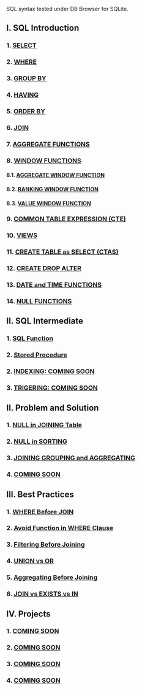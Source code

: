 SQL syntax tested under DB Browser for SQLite.
## I. SQL Introduction

### 1. [SELECT](https://github.com/imdwipayana/DB-Browser-for-SQLite/tree/main/SQL%20Introduction/SELECT)
### 2. [WHERE](https://github.com/imdwipayana/DB-Browser-for-SQLite/tree/main/SQL%20Introduction/WHERE)
### 3. [GROUP BY](https://github.com/imdwipayana/DB-Browser-for-SQLite/tree/main/SQL%20Introduction/GROUP%20BY)
### 4. [HAVING](https://github.com/imdwipayana/DB-Browser-for-SQLite/tree/main/SQL%20Introduction/HAVING)
### 5. [ORDER BY](https://github.com/imdwipayana/DB-Browser-for-SQLite/tree/main/SQL%20Introduction/ORDER%20BY)
### 6. [JOIN](https://github.com/imdwipayana/DB-Browser-for-SQLite/tree/main/SQL%20Introduction/JOIN)
### 7. [AGGREGATE FUNCTIONS](https://github.com/imdwipayana/DB-Browser-for-SQLite/tree/main/SQL%20Introduction/AGGREGATE%20FUNCTIONS)



### 8. [WINDOW FUNCTIONS](https://github.com/imdwipayana/DB-Browser-for-SQLite/tree/main/SQL%20Introduction/WINDOWS%20FUNCTION)
#### 8.1. [AGGREGATE WINDOW FUNCTION](https://github.com/imdwipayana/DB-Browser-for-SQLite/tree/main/SQL%20Introduction/WINDOWS%20FUNCTION/AGGREGATE%20WINDOW%20FUNCTIONS)
#### 8.2. [RANKING WINDOW FUNCTION](https://github.com/imdwipayana/DB-Browser-for-SQLite/tree/main/SQL%20Introduction/WINDOWS%20FUNCTION/RANKING%20WINDOW%20FUNCTIONS)
#### 8.3. [VALUE WINDOW FUNCTION](https://github.com/imdwipayana/DB-Browser-for-SQLite/tree/main/SQL%20Introduction/WINDOWS%20FUNCTION/VALUE%20WINDOW%20FUNCTION)


### 9. [COMMON TABLE EXPRESSION (CTE)](https://github.com/imdwipayana/DB-Browser-for-SQLite/tree/main/SQL%20Introduction/COMMON%20TABLE%20EXPRESSION)
### 10. [VIEWS](https://github.com/imdwipayana/DB-Browser-for-SQLite/tree/main/SQL%20Introduction/VIEWS)
### 11. [CREATE TABLE as SELECT (CTAS)]()
### 12. [CREATE DROP ALTER]()
### 13. [DATE and TIME FUNCTIONS]()
### 14. [NULL FUNCTIONS]()

## II. SQL Intermediate
### 1. [SQL Function]()
### 2. [Stored Procedure]()
### 2. [INDEXING: COMING SOON]()
### 3. [TRIGERING: COMING SOON]()


## II. Problem and Solution
### 1. [NULL in JOINING Table](https://github.com/imdwipayana/PostgreSQL/tree/main/Problem%20and%20Solution/NULL%20in%20JOINING%20Table)
### 2. [NULL in SORTING](https://github.com/imdwipayana/PostgreSQL/tree/main/Problem%20and%20Solution/NULL%20in%20SORTING)
### 3. [JOINING GROUPING and AGGREGATING](https://github.com/imdwipayana/PostgreSQL/tree/main/Problem%20and%20Solution/JOINNING%20GROUPING%20AGGREGATING)
### 4. [COMING SOON](https://github.com/imdwipayana/PostgreSQL/tree/main/Practice/SELECT)

## III. Best Practices
### 1. [WHERE Before JOIN](https://github.com/imdwipayana/PostgreSQL/tree/main/Best%20Practices/WHERE%20Before%20JOIN)
### 2. [Avoid Function in WHERE Clause](https://github.com/imdwipayana/PostgreSQL/tree/main/Best%20Practices/Avoid%20Function%20in%20WHERE%20Clause)
### 3. [Filtering Before Joining](https://github.com/imdwipayana/PostgreSQL/tree/main/Best%20Practices/Filtering%20Before%20Joining)
### 4. [UNION vs OR](https://github.com/imdwipayana/PostgreSQL/tree/main/Best%20Practices/UNION%20vs%20OR)
### 5. [Aggregating Before Joining](https://github.com/imdwipayana/PostgreSQL/tree/main/Best%20Practices/Aggregating%20Before%20Joining)
### 6. [JOIN vs EXISTS vs IN](https://github.com/imdwipayana/PostgreSQL/tree/main/Best%20Practices/JOIN%20vs%20EXISTS%20vs%20IN)

## IV. Projects
### 1. [COMING SOON](https://github.com/imdwipayana/PostgreSQL/tree/main/Practice/SELECT)
### 2. [COMING SOON](https://github.com/imdwipayana/PostgreSQL/tree/main/Practice/SELECT)
### 3. [COMING SOON](https://github.com/imdwipayana/PostgreSQL/tree/main/Practice/SELECT)
### 4. [COMING SOON](https://github.com/imdwipayana/PostgreSQL/tree/main/Practice/SELECT)
